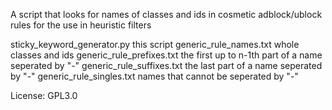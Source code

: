 A script that looks for names of classes and ids in cosmetic adblock/ublock rules for the use in heuristic filters

sticky_keyword_generator.py this script
generic_rule_names.txt whole classes and ids
generic_rule_prefixes.txt the first up to n-1th part of a name seperated by "-"
generic_rule_suffixes.txt the last part of a name seperated by "-"
generic_rule_singles.txt names that cannot be seperated by "-"

License: GPL3.0
